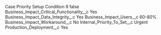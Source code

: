 <?xml version="1.0" encoding="UTF-8"?>
<CustomMetadata xmlns="http://soap.sforce.com/2006/04/metadata" xmlns:xsi="http://www.w3.org/2001/XMLSchema-instance" xmlns:xsd="http://www.w3.org/2001/XMLSchema">
    <label>Case Priority Setup Condition 9</label>
    <protected>false</protected>
    <values>
        <field>Business_Impact_Critical_Functionality__c</field>
        <value xsi:type="xsd:string">Yes</value>
    </values>
    <values>
        <field>Business_Impact_Data_Integrity__c</field>
        <value xsi:type="xsd:string">Yes</value>
    </values>
    <values>
        <field>Business_Impact_Users__c</field>
        <value xsi:type="xsd:string">60-80%</value>
    </values>
    <values>
        <field>Business_Impact_Workaround__c</field>
        <value xsi:type="xsd:string">No</value>
    </values>
    <values>
        <field>Internal_Priority_To_Set__c</field>
        <value xsi:type="xsd:string">Urgent</value>
    </values>
    <values>
        <field>Production_Deployment__c</field>
        <value xsi:type="xsd:string">Yes</value>
    </values>
</CustomMetadata>
